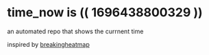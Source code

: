 # time_now is (( 1696438800329 ))

an automated repo that shows the currnent time

inspired by [breakingheatmap](https://github.com/breakingheatmap/breakingheatmap)